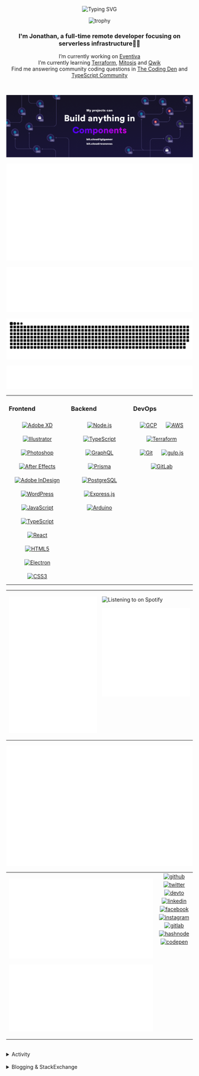 <div align="center">

![Typing SVG](https://readme-typing-svg.demolab.com?font=Fira+Code&pause=1000&color=1AA9F7¢er=true&vCenter=true&width=275&lines=%3C+%F0%9F%91%8B+Hola%2C+World!+%3E;%3C+%F0%9F%91%8B+Hello%2C+World!+%3E;%3C+%F0%9F%91%8B+Bonjour%2C+World!+%3E;%3C+%F0%9F%91%8B+Welcome%2C+World+%3E)

</div>

<div align="center">

![trophy](https://github-profile-trophy.vercel.app/?username=tgtgamer&no-bg=true&no-frame=true&column=-1&margin-w=15)

</div>  
  
<div align="center">
  
###  I'm Jonathan, a full-time remote developer focusing on serverless infrastructure👨‍💻

I’m currently working on [Eventiva](https://github.com/eventiva/eventiva) </br>
I’m currently learning [Terraform](https://www.terraform.io/), [Mitosis](https://mitosis.builder.io/) and [Qwik](https://qwik.builder.io/) </br>
Find me answering community coding questions in [The Coding Den](https://discord.com/invite/code) and [TypeScript Community](https://discord.gg/typescript)

</div>
<br/>

<div align="center">

[![bit.cloud](./assets/Bit.cloud.png)](https://bit.cloud/tgtgamer)

</div>

<div align="center">

![Metrics](metrics/section-intro.svg)

</div>

<div align="center">

![Metrics](metrics/section-habbits.svg)

<picture>
  <source media="(prefers-color-scheme: dark)" srcset="games/github-snake-dark.svg" />
  <source media="(prefers-color-scheme: light)" srcset="games/github-snake.svg" />
  <img alt="github-snake" src="games/github-snake.svg" />
</picture>

![Metrics](metrics/section-languages.svg)

</div>

<table><tr><td valign="top" width="33%">

### Frontend

<div align="center">  
<a href="https://www.adobe.com/in/products/xd.html" target="_blank"><img style="margin: 10px" src="https://profilinator.rishav.dev/skills-assets/adobexd.png" alt="Adobe XD" height="50" /></a>  
<a href="https://www.adobe.com/in/products/illustrator.html" target="_blank"><img style="margin: 10px" src="https://profilinator.rishav.dev/skills-assets/adobe_illustrator-icon.svg" alt="Illustrator" height="50" /></a>  
<a href="https://www.adobe.com/in/products/photoshop.html" target="_blank"><img style="margin: 10px" src="https://profilinator.rishav.dev/skills-assets/photoshop-plain.svg" alt="Photoshop" height="50" /></a>  
<a href="https://www.adobe.com/in/products/aftereffects.html" target="_blank"><img style="margin: 10px" src="https://profilinator.rishav.dev/skills-assets/aftereffects.png" alt="After Effects" height="50" /></a>  
<a href="https://www.adobe.com/in/products/indesign.html" target="_blank"><img style="margin: 10px" src="https://profilinator.rishav.dev/skills-assets/adobeindesign.svg" alt="Adobe InDesign" height="50" /></a>  
<a href="https://wordpress.com/" target="_blank"><img style="margin: 10px" src="https://profilinator.rishav.dev/skills-assets/wordpress.png" alt="WordPress" height="50" /></a>  
<a href="https://www.javascript.com/" target="_blank"><img style="margin: 10px" src="https://profilinator.rishav.dev/skills-assets/javascript-original.svg" alt="JavaScript" height="50" /></a>  
<a href="https://www.typescriptlang.org/" target="_blank"><img style="margin: 10px" src="https://profilinator.rishav.dev/skills-assets/typescript-original.svg" alt="TypeScript" height="50" /></a>  
<a href="https://reactjs.org/" target="_blank"><img style="margin: 10px" src="https://profilinator.rishav.dev/skills-assets/react-original-wordmark.svg" alt="React" height="50" /></a>  
<a href="https://en.wikipedia.org/wiki/HTML5" target="_blank"><img style="margin: 10px" src="https://profilinator.rishav.dev/skills-assets/html5-original-wordmark.svg" alt="HTML5" height="50" /></a>  
<a href="https://www.electronjs.org/" target="_blank"><img style="margin: 10px" src="https://profilinator.rishav.dev/skills-assets/electron-original.svg" alt="Electron" height="50" /></a>  
<a href="https://www.w3schools.com/css/" target="_blank"><img style="margin: 10px" src="https://profilinator.rishav.dev/skills-assets/css3-original-wordmark.svg" alt="CSS3" height="50" /></a>  
</div>

</td><td valign="top" width="33%">

### Backend

<div align="center">  
<a href="https://nodejs.org/" target="_blank"><img style="margin: 10px" src="https://profilinator.rishav.dev/skills-assets/nodejs-original-wordmark.svg" alt="Node.js" height="50" /></a>  
<a href="https://www.typescriptlang.org/" target="_blank"><img style="margin: 10px" src="https://profilinator.rishav.dev/skills-assets/typescript-original.svg" alt="TypeScript" height="50" /></a>  
<a href="https://graphql.org/" target="_blank"><img style="margin: 10px" src="https://profilinator.rishav.dev/skills-assets/graphql.png" alt="GraphQL" height="50" /></a>  
<a href="https://www.prisma.io/" target="_blank"><img style="margin: 10px" src="https://profilinator.rishav.dev/skills-assets/prisma.png" alt="Prisma" height="50" /></a>  
<a href="https://www.postgresql.org/" target="_blank"><img style="margin: 10px" src="https://profilinator.rishav.dev/skills-assets/postgresql-original-wordmark.svg" alt="PostgreSQL" height="50" /></a>  
<a href="https://expressjs.com/" target="_blank"><img style="margin: 10px" src="https://profilinator.rishav.dev/skills-assets/express-original-wordmark.svg" alt="Express.js" height="50" /></a>  
<a href="https://www.arduino.cc/" target="_blank"><img style="margin: 10px" src="https://profilinator.rishav.dev/skills-assets/arduino.png" alt="Arduino" height="50" /></a>  
</div>

</td><td valign="top" width="33%">

### DevOps

<div align="center">  
<a href="https://cloud.google.com/" target="_blank"><img style="margin: 10px" src="https://profilinator.rishav.dev/skills-assets/google_cloud-icon.svg" alt="GCP" height="50" /></a>  
<a href="https://aws.amazon.com/" target="_blank"><img style="margin: 10px" src="https://profilinator.rishav.dev/skills-assets/amazonwebservices-original-wordmark.svg" alt="AWS" height="50" /></a>  
<a href="https://www.terraform.io/" target="_blank"><img style="margin: 10px" src="https://profilinator.rishav.dev/skills-assets/terraformio-icon.svg" alt="Terraform" height="50" /></a>  
<a href="https://github.com/" target="_blank"><img style="margin: 10px" src="https://profilinator.rishav.dev/skills-assets/git-scm-icon.svg" alt="Git" height="50" /></a>  
<a href="https://gulpjs.com/" target="_blank"><img style="margin: 10px" src="https://profilinator.rishav.dev/skills-assets/gulp-plain.svg" alt="gulp.js" height="50" /></a>  
<a href="https://about.gitlab.com/" target="_blank"><img style="margin: 10px" src="https://profilinator.rishav.dev/skills-assets/gitlab.svg" alt="GitLab" height="50" /></a>  
</div>

</td></tr></table>

<table style="border: none;"><tr style="border: none;"><td valign="top" width="50%" style="border: none;">

![Metrics](metrics/section-sponsors.svg)

</td><td valign="top" width="50%" style="border: none;">

![Listening to on Spotify](https://spotify-github-profile.vercel.app/api/view?uid=21xc6lko2t6sn466piiwtnhuq&cover_image=true&theme=novatorem&bar_color_cover=true)

![Metrics](metrics/section-leetcode.svg)

</td></tr></table>

![Metrics](metrics/section-achievements.svg)


<table style="border: none;"><tr style="border: none;"><td valign="top" width="80%" style="border: none;">

![Metrics](metrics/section-code.svg)

![Metrics](metrics/section-followup.svg)


</td><td valign="top" width="20%" style="border: none;">

<div align="center">

<a href="https://github.com/TGTGamer" target="_blank">
<img src=https://img.shields.io/badge/github-%2324292e.svg?&style=for-the-badge&logo=github&logoColor=white alt=github style="margin-bottom: 5px;" />
</a>

<a href="https://twitter.com/TGTGamer" target="_blank">
<img src=https://img.shields.io/badge/twitter-%2300acee.svg?&style=for-the-badge&logo=twitter&logoColor=white alt=twitter style="margin-bottom: 5px;" />
</a>

<a href="https://dev.to/TGTGamer" target="_blank">
<img src=https://img.shields.io/badge/dev.to-%2308090A.svg?&style=for-the-badge&logo=dev.to&logoColor=white alt=devto style="margin-bottom: 5px;" />
</a>

<a href="https://linkedin.com/in/tgtgamer" target="_blank">
<img src=https://img.shields.io/badge/linkedin-%231E77B5.svg?&style=for-the-badge&logo=linkedin&logoColor=white alt=linkedin style="margin-bottom: 5px;" />
</a>

<a href="https://www.facebook.com/jonathanstevens144" target="_blank">
<img src=https://img.shields.io/badge/facebook-%232E87FB.svg?&style=for-the-badge&logo=facebook&logoColor=white alt=facebook style="margin-bottom: 5px;" />
</a>

<a href="https://instagram.com/tgtgamer" target="_blank">
<img src=https://img.shields.io/badge/instagram-%23000000.svg?&style=for-the-badge&logo=instagram&logoColor=white alt=instagram style="margin-bottom: 5px;" />
</a>

<a href="https://gitlab.com/TGTGamer" target="_blank">
<img src=https://img.shields.io/badge/gitlab-330F63.svg?&style=for-the-badge&logo=gitlab&logoColor=white alt=gitlab style="margin-bottom: 5px;" />
</a>

<a href="https://hashnode.com/@TGTGamer" target="_blank">
<img src=https://img.shields.io/badge/hashnode-%232962FF.svg?&style=for-the-badge&logo=hashnode&logoColor=white alt=hashnode style="margin-bottom: 5px;" />
</a>

<a href="https://codepen.com/TGTGamer" target="_blank">
<img src=https://img.shields.io/badge/codepen-%23131417.svg?&style=for-the-badge&logo=codepen&logoColor=white alt=codepen style="margin-bottom: 5px;" />
</a>  
</div>

</td></tr></table>

<br/>

<details><summary> Activity </summary>
  
<table><tr><td valign="top" width="50%">

<!--START_SECTION:activity-->

1. ❌ Closed PR [#192](https://github.com/Eventiva/Eventiva/pull/192) in [Eventiva/Eventiva](https://github.com/Eventiva/Eventiva)
2. ❌ Closed PR [#140](https://github.com/Eventiva/Eventiva/pull/140) in [Eventiva/Eventiva](https://github.com/Eventiva/Eventiva)
3. 🗣 Commented on [#140](https://github.com/Eventiva/Eventiva/pull/140#issuecomment-1885589790) in [Eventiva/Eventiva](https://github.com/Eventiva/Eventiva)
4. 🗣 Commented on [#140](https://github.com/Eventiva/Eventiva/pull/140#issuecomment-1885586797) in [Eventiva/Eventiva](https://github.com/Eventiva/Eventiva)
5. ❌ Closed PR [#143](https://github.com/Eventiva/Eventiva/pull/143) in [Eventiva/Eventiva](https://github.com/Eventiva/Eventiva)
6. ❌ Closed PR [#189](https://github.com/Eventiva/Eventiva/pull/189) in [Eventiva/Eventiva](https://github.com/Eventiva/Eventiva)
7. 🎉 Merged PR [#188](https://github.com/Eventiva/Eventiva/pull/188) in [Eventiva/Eventiva](https://github.com/Eventiva/Eventiva)
8. ❌ Closed PR [#187](https://github.com/Eventiva/Eventiva/pull/187) in [Eventiva/Eventiva](https://github.com/Eventiva/Eventiva)
9. ❌ Closed PR [#186](https://github.com/Eventiva/Eventiva/pull/186) in [Eventiva/Eventiva](https://github.com/Eventiva/Eventiva)
10. ❌ Closed PR [#185](https://github.com/Eventiva/Eventiva/pull/185) in [Eventiva/Eventiva](https://github.com/Eventiva/Eventiva)
11. ❌ Closed PR [#180](https://github.com/Eventiva/Eventiva/pull/180) in [Eventiva/Eventiva](https://github.com/Eventiva/Eventiva)
12. ❌ Closed PR [#184](https://github.com/Eventiva/Eventiva/pull/184) in [Eventiva/Eventiva](https://github.com/Eventiva/Eventiva)
13. ❌ Closed PR [#183](https://github.com/Eventiva/Eventiva/pull/183) in [Eventiva/Eventiva](https://github.com/Eventiva/Eventiva)
14. ❌ Closed PR [#182](https://github.com/Eventiva/Eventiva/pull/182) in [Eventiva/Eventiva](https://github.com/Eventiva/Eventiva)
15. ❌ Closed PR [#181](https://github.com/Eventiva/Eventiva/pull/181) in [Eventiva/Eventiva](https://github.com/Eventiva/Eventiva)
16. ❌ Closed PR [#179](https://github.com/Eventiva/Eventiva/pull/179) in [Eventiva/Eventiva](https://github.com/Eventiva/Eventiva)
17. ❌ Closed PR [#178](https://github.com/Eventiva/Eventiva/pull/178) in [Eventiva/Eventiva](https://github.com/Eventiva/Eventiva)
18. ❌ Closed PR [#176](https://github.com/Eventiva/Eventiva/pull/176) in [Eventiva/Eventiva](https://github.com/Eventiva/Eventiva)
19. ❌ Closed PR [#175](https://github.com/Eventiva/Eventiva/pull/175) in [Eventiva/Eventiva](https://github.com/Eventiva/Eventiva)
20. ❌ Closed PR [#174](https://github.com/Eventiva/Eventiva/pull/174) in [Eventiva/Eventiva](https://github.com/Eventiva/Eventiva)
21. ❌ Closed PR [#173](https://github.com/Eventiva/Eventiva/pull/173) in [Eventiva/Eventiva](https://github.com/Eventiva/Eventiva)
22. ❌ Closed PR [#172](https://github.com/Eventiva/Eventiva/pull/172) in [Eventiva/Eventiva](https://github.com/Eventiva/Eventiva)
23. ❌ Closed PR [#171](https://github.com/Eventiva/Eventiva/pull/171) in [Eventiva/Eventiva](https://github.com/Eventiva/Eventiva)
24. ❌ Closed PR [#170](https://github.com/Eventiva/Eventiva/pull/170) in [Eventiva/Eventiva](https://github.com/Eventiva/Eventiva)
25. ❌ Closed PR [#169](https://github.com/Eventiva/Eventiva/pull/169) in [Eventiva/Eventiva](https://github.com/Eventiva/Eventiva)
26. ❌ Closed PR [#168](https://github.com/Eventiva/Eventiva/pull/168) in [Eventiva/Eventiva](https://github.com/Eventiva/Eventiva)
27. ❌ Closed PR [#167](https://github.com/Eventiva/Eventiva/pull/167) in [Eventiva/Eventiva](https://github.com/Eventiva/Eventiva)
28. ❌ Closed PR [#166](https://github.com/Eventiva/Eventiva/pull/166) in [Eventiva/Eventiva](https://github.com/Eventiva/Eventiva)
29. ❌ Closed PR [#165](https://github.com/Eventiva/Eventiva/pull/165) in [Eventiva/Eventiva](https://github.com/Eventiva/Eventiva)
30. ❌ Closed PR [#164](https://github.com/Eventiva/Eventiva/pull/164) in [Eventiva/Eventiva](https://github.com/Eventiva/Eventiva)
31. ❌ Closed PR [#163](https://github.com/Eventiva/Eventiva/pull/163) in [Eventiva/Eventiva](https://github.com/Eventiva/Eventiva)
32. ❌ Closed PR [#162](https://github.com/Eventiva/Eventiva/pull/162) in [Eventiva/Eventiva](https://github.com/Eventiva/Eventiva)
33. ❌ Closed PR [#161](https://github.com/Eventiva/Eventiva/pull/161) in [Eventiva/Eventiva](https://github.com/Eventiva/Eventiva)
34. ❌ Closed PR [#160](https://github.com/Eventiva/Eventiva/pull/160) in [Eventiva/Eventiva](https://github.com/Eventiva/Eventiva)
<!--END_SECTION:activity-->

</td></tr></table></details>

<br/>

<details>
 <summary> Blogging & StackExchange </summary>
  
<!-- BLOG-POST-LIST:START -->
- [PDF-Lib - React Native - Embed Images - image.scaleToFit Error Thrown](https://stackoverflow.com/questions/75745732/pdf-lib-react-native-embed-images-image-scaletofit-error-thrown)
- [Tensorflow React - Error: modelWeightsID must be a number or number array when import](https://stackoverflow.com/questions/74309939/tensorflow-react-error-modelweightsid-must-be-a-number-or-number-array-when-i)
- [Answer by Jonathan Stevens for Fetch status on audio stream - HTTP Response](https://stackoverflow.com/questions/67752301/fetch-status-on-audio-stream-http-response/67757137#67757137)
- [Fetch status on audio stream - HTTP Response](https://stackoverflow.com/questions/67752301/fetch-status-on-audio-stream-http-response)
- [Github Actions detect author_association](https://stackoverflow.com/questions/63188674/github-actions-detect-author-association)
- [Answer by Jonathan Stevens for React styling - Overflow issues - Expo &amp; Electron single workflow](https://stackoverflow.com/questions/59939824/react-styling-overflow-issues-expo-electron-single-workflow/59941715#59941715)
- [React styling - Overflow issues - Expo &amp; Electron single workflow](https://stackoverflow.com/questions/59939824/react-styling-overflow-issues-expo-electron-single-workflow)
- [React WebkitAppRegion Warnings](https://stackoverflow.com/questions/59870837/react-webkitappregion-warnings)
- [Dialogflow &amp; Express -- Fulfilment](https://stackoverflow.com/questions/57964582/dialogflow-express-fulfilment)
- [Answer by Jonathan Stevens for SVG Changing specific colour - CSS &amp; JS](https://stackoverflow.com/questions/51461082/svg-changing-specific-colour-css-js/51467484#51467484)
- [SVG Changing specific colour - CSS &amp; JS](https://stackoverflow.com/questions/51461082/svg-changing-specific-colour-css-js)
- [Complex Wireframe to solid for use in Autodesk 2018](https://stackoverflow.com/questions/47948929/complex-wireframe-to-solid-for-use-in-autodesk-2018)
- [Cookie based Redirection using Javascript](https://stackoverflow.com/questions/47686107/cookie-based-redirection-using-javascript)
- [How to make the bot know if its messaged someone before? C# based SteamBot](https://stackoverflow.com/questions/44035406/how-to-make-the-bot-know-if-its-messaged-someone-before-c-sharp-based-steambot)
- [How to convert fs:path to variable](https://stackoverflow.com/questions/43879791/how-to-convert-fspath-to-variable)
<!-- BLOG-POST-LIST:END -->
  
</details>
<br />

